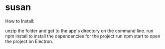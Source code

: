 # susan

How to Install:

unzip the folder and get to the app's directory on the command line.
run npm install to install the dependencies for the project
run npm start to open the project on Electron.
